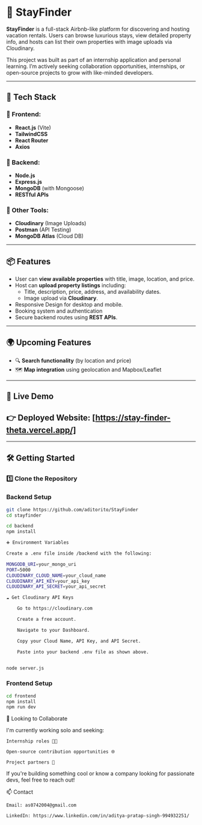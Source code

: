 # 🏡 StayFinder

**StayFinder** is a full-stack Airbnb-like platform for discovering and hosting vacation rentals. Users can browse luxurious stays, view detailed property info, and hosts can list their own properties with image uploads via Cloudinary.

This project was built as part of an internship application and personal learning. I’m actively seeking collaboration opportunities, internships, or open-source projects to grow with like-minded developers.

---

## 🔧 Tech Stack

### 🔹 Frontend:
- **React.js** (Vite)
- **TailwindCSS**
- **React Router**
- **Axios**

### 🔹 Backend:
- **Node.js**
- **Express.js**
- **MongoDB** (with Mongoose)
- **RESTful APIs**

### 🔹 Other Tools:
- **Cloudinary** (Image Uploads)
- **Postman** (API Testing)
- **MongoDB Atlas** (Cloud DB)

---

## 📦 Features

- User can **view available properties** with title, image, location, and price.
- Host can **upload property listings** including:
  - Title, description, price, address, and availability dates.
  - Image upload via **Cloudinary**.
- Responsive Design for desktop and mobile.
- Booking system and authentication 
- Secure backend routes using **REST APIs**.

---

## 🌍 Upcoming Features

- 🔍 **Search functionality** (by location and price)
- 🗺️ **Map integration** using geolocation and Mapbox/Leaflet

---

## 🚀 Live Demo

👉 **Deployed Website:** [https://stay-finder-theta.vercel.app/]
---


---

## 🛠️ Getting Started

### 1️⃣ Clone the Repository

### Backend Setup

```bash
git clone https://github.com/aditorito/StayFinder
cd stayfinder

cd backend
npm install

➕ Environment Variables

Create a .env file inside /backend with the following:

MONGODB_URI=your_mongo_uri
PORT=5000
CLOUDINARY_CLOUD_NAME=your_cloud_name
CLOUDINARY_API_KEY=your_api_key
CLOUDINARY_API_SECRET=your_api_secret

☁️ Get Cloudinary API Keys

    Go to https://cloudinary.com

    Create a free account.

    Navigate to your Dashboard.

    Copy your Cloud Name, API Key, and API Secret.

    Paste into your backend .env file as shown above.


node server.js

```


### Frontend Setup

```bash 
cd frontend
npm install
npm run dev

```


🤝 Looking to Collaborate

I'm currently working solo and seeking:

    Internship roles 🧑‍💻

    Open-source contribution opportunities 🌐

    Project partners 🤝

If you're building something cool or know a company looking for passionate devs, feel free to reach out!

📫 Contact

    Email: as0742004@gmail.com

    LinkedIn: https://www.linkedin.com/in/aditya-pratap-singh-994932251/



